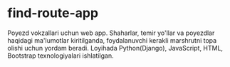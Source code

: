 # find-route-app
Poyezd vokzallari uchun web app.
Shaharlar, temir yo'llar va poyezdlar haqidagi ma'lumotlar kiritilganda, foydalanuvchi kerakli marshrutni topa olishi uchun yordam beradi.
Loyihada Python(Django), JavaScript, HTML, Bootstrap texnologiyalari ishlatilgan.
